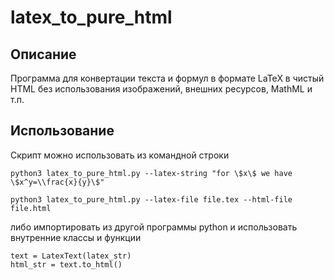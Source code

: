 # latex_to_pure_html

## Описание

Программа для конвертации текста и формул в формате LaTeX в чистый HTML без использования изображений, внешних ресурсов, MathML и т.п.

## Использование

Скрипт можно использовать из командной строки

    python3 latex_to_pure_html.py --latex-string "for \$x\$ we have \$x^y=\\frac{x}{y}\$"

    python3 latex_to_pure_html.py --latex-file file.tex --html-file file.html

либо импортировать из другой программы python и использовать внутренние классы и функции

    text = LatexText(latex_str)
    html_str = text.to_html()